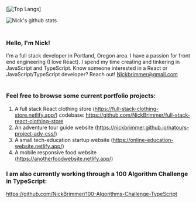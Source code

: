 [![Top Langs](https://github-readme-stats.vercel.app/api/top-langs/?username=nickbrimmer)]

![Nick's github stats](https://github-readme-stats.vercel.app/api?username=nickbrimmer&hide=stars)

### <br> Hello, I'm Nick! 

I'm a full stack developer in Portland, Oregon area. I have a passion for front end engineering (I love React). I spend my time creating and tinkering in JavaScript and TypeScript. Know someone interested in a React or JavaScript/TypeScript developer? Reach out! Nickbrimmer@gmail.com
<br><br>


### Feel free to browse some current portfolio projects: 
1. A full stack React clothing store (https://full-stack-clothing-store.netlify.app/) codebase: https://github.com/NickBrimmer/full-stack-react-clothing-store
2. An adventure tour guide website (https://nickbrimmer.github.io/natours-project-adv-css/)
3. A small tech-education startup website (https://online-education-website.netlify.app/)
4. A mobile responsive food website (https://anotherfoodwebsite.netlify.app/)

### I am also currently working through a 100 Algorithm Challenge in TypeScript: 

https://github.com/NickBrimmer/100-Algorithms-Challenge-TypeScript

